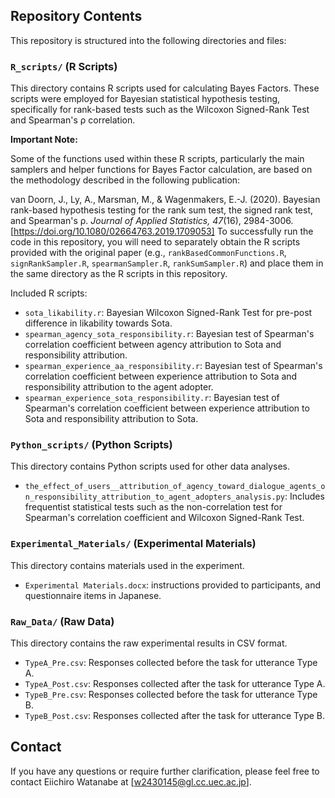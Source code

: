 ## Repository Contents

This repository is structured into the following directories and files:

### `R_scripts/` (R Scripts)

This directory contains R scripts used for calculating Bayes Factors. These scripts were employed for Bayesian statistical hypothesis testing, specifically for rank-based tests such as the Wilcoxon Signed-Rank Test and Spearman's ρ correlation.

**Important Note:**

Some of the functions used within these R scripts, particularly the main samplers and helper functions for Bayes Factor calculation, are based on the methodology described in the following publication:

van Doorn, J., Ly, A., Marsman, M., & Wagenmakers, E.-J. (2020).
Bayesian rank-based hypothesis testing for the rank sum test,
the signed rank test, and Spearman's ρ.
*Journal of Applied Statistics, 47*(16), 2984-3006.
[https://doi.org/10.1080/02664763.2019.1709053]
To successfully run the code in this repository, you will need to separately obtain the R scripts provided with the original paper (e.g., `rankBasedCommonFunctions.R`, `signRankSampler.R`, `spearmanSampler.R`, `rankSumSampler.R`) and place them in the same directory as the R scripts in this repository. 

Included R scripts:
- `sota_likability.r`: Bayesian Wilcoxon Signed-Rank Test for pre-post difference in likability towards Sota.
- `spearman_agency_sota_responsibility.r`: Bayesian test of Spearman's correlation coefficient between agency attribution to Sota and responsibility attribution.
- `spearman_experience_aa_responsibility.r`: Bayesian test of Spearman's correlation coefficient between experience attribution to Sota and responsibility attribution to the agent adopter.
- `spearman_experience_sota_responsibility.r`: Bayesian test of Spearman's correlation coefficient between experience attribution to Sota and responsibility attribution to Sota.

### `Python_scripts/` (Python Scripts)

This directory contains Python scripts used for other data analyses.
- `the_effect_of_users__attribution_of_agency_toward_dialogue_agents_on_responsibility_attribution_to_agent_adopters_analysis.py`: Includes frequentist statistical tests such as the non-correlation test for Spearman's correlation coefficient and Wilcoxon Signed-Rank Test.

### `Experimental_Materials/` (Experimental Materials)

This directory contains materials used in the experiment.
- `Experimental Materials.docx`: instructions provided to participants, and questionnaire items in Japanese.

### `Raw_Data/` (Raw Data)

This directory contains the raw experimental results in CSV format.
- `TypeA_Pre.csv`: Responses collected before the task for utterance Type A.
- `TypeA_Post.csv`: Responses collected after the task for utterance Type A.
- `TypeB_Pre.csv`: Responses collected before the task for utterance Type B.
- `TypeB_Post.csv`: Responses collected after the task for utterance Type B.


## Contact

If you have any questions or require further clarification, please feel free to contact Eiichiro Watanabe at [w2430145@gl.cc.uec.ac.jp].

